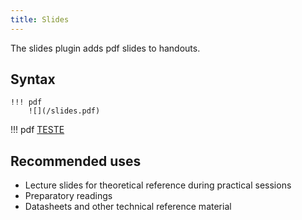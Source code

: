 ```yaml
---
title: Slides
---
```


The slides plugin adds pdf slides to handouts. 

## Syntax 


```
!!! pdf
    ![](/slides.pdf)
```

!!! pdf
[TESTE](./slides.pdf)


## Recommended uses

* Lecture slides for theoretical reference during practical sessions
* Preparatory readings 
* Datasheets and other technical reference material